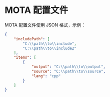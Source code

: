 # MOTA 配置文件

MOTA 配置文件使用 JSON 格式，示例：

```json
{
    "includePath": [
        "C:\\path\\to\\include",
        "C:\\path\\to\\include2"
    ],
    "items": [
        {
            "output": "C:\\path\\to\\output",
            "source": "C:\\path\\to\\source",
            "lang": "cpp"
        }
    ]
}
```

